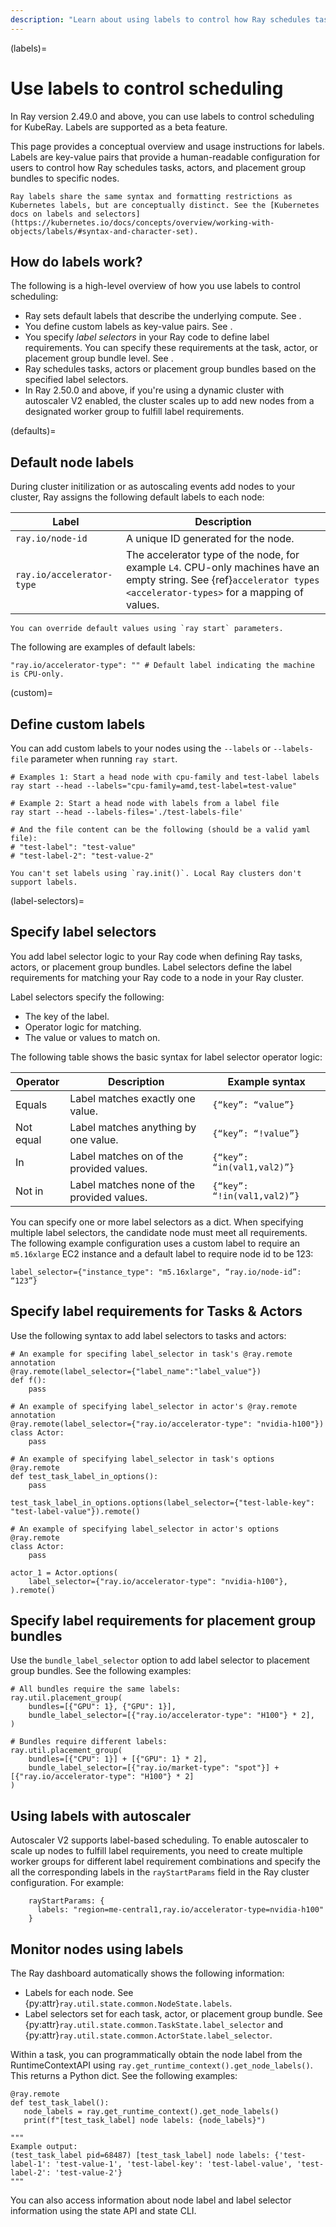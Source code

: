 ```yaml
---
description: "Learn about using labels to control how Ray schedules tasks, actors, and placement groups to nodes in your Kubernetes cluster."
---
```


(labels)=
# Use labels to control scheduling

In Ray version 2.49.0 and above, you can use labels to control scheduling for KubeRay. Labels are supported as a beta feature.

This page provides a conceptual overview and usage instructions for labels. Labels are key-value pairs that provide a human-readable configuration for users to control how Ray schedules tasks, actors, and placement group bundles to specific nodes.


```{note} 
Ray labels share the same syntax and formatting restrictions as Kubernetes labels, but are conceptually distinct. See the [Kubernetes docs on labels and selectors](https://kubernetes.io/docs/concepts/overview/working-with-objects/labels/#syntax-and-character-set).
```


## How do labels work?

The following is a high-level overview of how you use labels to control scheduling:

- Ray sets default labels that describe the underlying compute. See [](defaults).
- You define custom labels as key-value pairs. See [](custom).
- You specify *label selectors* in your Ray code to define label requirements. You can specify these requirements at the task, actor, or placement group bundle level. See [](label-selectors).
- Ray schedules tasks, actors or placement group bundles based on the specified label selectors.
- In Ray 2.50.0 and above, if you're using a dynamic cluster with autoscaler V2 enabled, the cluster scales up to add new nodes from a designated worker group to fulfill label requirements.

(defaults)=
## Default node labels 

During cluster initilization or as autoscaling events add nodes to your cluster, Ray assigns the following default labels to each node:

| Label | Description |
| --- | --- |
| `ray.io/node-id` | A unique ID generated for the node. |
| `ray.io/accelerator-type` | The accelerator type of the node, for example `L4`. CPU-only machines have an empty string. See {ref}`accelerator types <accelerator-types>` for a mapping of values. |

```{note} 
You can override default values using `ray start` parameters.
```

The following are examples of default labels:

```{python}
"ray.io/accelerator-type": "" # Default label indicating the machine is CPU-only.
```

(custom)=
## Define custom labels

You can add custom labels to your nodes using the `--labels` or `--labels-file` parameter when running `ray start`.

```{shell}
# Examples 1: Start a head node with cpu-family and test-label labels
ray start --head --labels="cpu-family=amd,test-label=test-value"

# Example 2: Start a head node with labels from a label file
ray start --head --labels-files='./test-labels-file'

# And the file content can be the following (should be a valid yaml file):
# "test-label": "test-value"
# "test-label-2": "test-value-2"
```
```{note} 
You can't set labels using `ray.init()`. Local Ray clusters don't support labels.
```

(label-selectors)=
## Specify label selectors

You add label selector logic to your Ray code when defining Ray tasks, actors, or placement group bundles. Label selectors define the label requirements for matching your Ray code to a node in your Ray cluster.

Label selectors specify the following:

- The key of the label.
- Operator logic for matching.
- The value or values to match on.

The following table shows the basic syntax for label selector operator logic:

| Operator | Description | Example syntax |
| --- | --- | --- |
| Equals | Label matches exactly one value. | `{“key”: “value”}`
| Not equal | Label matches anything by one value. | `{“key”: “!value”}`
| In | Label matches on of the provided values. | `{“key”: “in(val1,val2)”}`
| Not in | Label matches none of the provided values. | `{“key”: “!in(val1,val2)”}`

You can specify one or more label selectors as a dict. When specifying multiple label selectors, the candidate node must meet all requirements. The following example configuration uses a custom label to require an `m5.16xlarge` EC2 instance and a default label to require node id to be 123:

```{python}
label_selector={"instance_type": "m5.16xlarge", “ray.io/node-id”: “123”}  
```

## Specify label requirements for Tasks & Actors

Use the following syntax to add label selectors to tasks and actors:

```{python}
# An example for specifing label_selector in task's @ray.remote annotation
@ray.remote(label_selector={"label_name":"label_value"})
def f():
    pass

# An example of specifying label_selector in actor's @ray.remote annotation
@ray.remote(label_selector={"ray.io/accelerator-type": "nvidia-h100"})
class Actor:
    pass

# An example of specifying label_selector in task's options
@ray.remote
def test_task_label_in_options():
    pass

test_task_label_in_options.options(label_selector={"test-lable-key": "test-label-value"}).remote()

# An example of specifying label_selector in actor's options
@ray.remote
class Actor:
    pass

actor_1 = Actor.options(
    label_selector={"ray.io/accelerator-type": "nvidia-h100"},
).remote()
```

## Specify label requirements for placement group bundles

Use the `bundle_label_selector` option to add label selector to placement group bundles. See the following examples:

```{python}
# All bundles require the same labels:
ray.util.placement_group(
    bundles=[{"GPU": 1}, {"GPU": 1}],
    bundle_label_selector=[{"ray.io/accelerator-type": "H100"} * 2],
)

# Bundles require different labels:
ray.util.placement_group(
    bundles=[{"CPU": 1}] + [{"GPU": 1} * 2],
    bundle_label_selector=[{"ray.io/market-type": "spot"}] + [{"ray.io/accelerator-type": "H100"} * 2]
)
```
## Using labels with autoscaler

Autoscaler V2 supports label-based scheduling. To enable autoscaler to scale up nodes to fulfill label requirements, you need to create multiple worker groups for different label requirement combinations and specify the all the corresponding labels in the `rayStartParams` field in the Ray cluster configuration. For example:

```{python}
    rayStartParams: {
      labels: "region=me-central1,ray.io/accelerator-type=nvidia-h100"
    }
```

## Monitor nodes using labels

The Ray dashboard automatically shows the following information:
- Labels for each node. See {py:attr}`ray.util.state.common.NodeState.labels`.
- Label selectors set for each task, actor, or placement group bundle. See {py:attr}`ray.util.state.common.TaskState.label_selector` and {py:attr}`ray.util.state.common.ActorState.label_selector`.

Within a task, you can programmatically obtain the node label from the RuntimeContextAPI using `ray.get_runtime_context().get_node_labels()`. This returns a Python dict.
See the following examples:

```{python}
@ray.remote
def test_task_label():
   node_labels = ray.get_runtime_context().get_node_labels()
   print(f"[test_task_label] node labels: {node_labels}")

"""
Example output:
(test_task_label pid=68487) [test_task_label] node labels: {'test-label-1': 'test-value-1', 'test-label-key': 'test-label-value', 'test-label-2': 'test-value-2'}
"""
```
You can also access information about node label and label selector information using the state API and state CLI.
